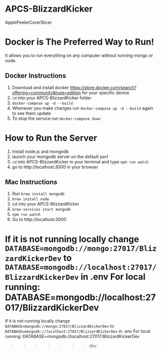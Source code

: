 # APCS-BlizzardKicker
ApplePeelerCorerSlicer

# Docker is The Preferred Way to Run!
It allows you to run everything on any computer without running mongo or node.

## Docker Instructions
1. Download and install docker https://store.docker.com/search?offering=community&type=edition for your specific device
2. `cd` into your APCS-BlizzardKicker folder
3. `docker-compose up -d --build`
4. Whenever you make changes run `docker-compose up -d --build` again to see them update
5. To stop the service run `docker-compose down`

# How to Run the Server
1. Install node.js and mongodb
2. launch your mongodb server on the default port
3. `cd` into APCS-BlizzardKicker in your terminal and type `npm run watch`
4. go to http://localhost:3000 in your browser

## Mac Instructions
1. Run `brew install mongodb`
2. `brew install node`
3. cd into your APCS-BlizzardKicker
4. `brew services start mongodb`
5. `npm run watch`
6. Go to http://localhost:3000

If it is not running locally change `DATABASE=mongodb://mongo:27017/BlizzardKickerDev` to `DATABASE=mongodb://localhost:27017/BlizzardKickerDev` in .env
For local running: DATABASE=mongodb://localhost:27017/BlizzardKickerDev
=======
If it is not running locally change `DATABASE=mongodb://mongo:27017/BlizzardKickerDev` to `DATABASE=mongodb://localhost:27017/BlizzardKickerDev` in .env
For local running: DATABASE=mongodb://localhost:27017/BlizzardKickerDev
>>>>>>> dev
